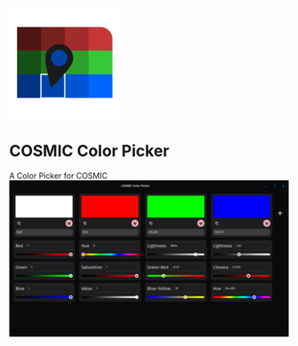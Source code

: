 <img src="./icon.svg" alt="Icon" width="200px"/>

# COSMIC Color Picker

A Color Picker for COSMIC  
![Preview Image With RGB, HSV, OKLAB and OKLCH spaces](./preview.png)
